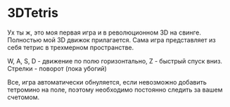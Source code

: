 # 3DTetris

Ух ты ж, это моя первая игра и в революционном 3D на свинге. Полностью мой 3D движок прилагается. Сама игра представляет из себя тетрис в трехмерном пространстве.

W, A, S, D - движение по полю горизонтально, Z - быстрый спуск вниз.
Стрелки - поворот (пока убогий)

Все, игра автоматически обнуляется, если невозможно добавить тетромино на поле, поэтому необходимо постоянно следить за вашем счетомом.
